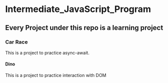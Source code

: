 # Intermediate_JavaScript_Program
## Every Project under this repo is a learning project
### Car Race
This is a project to practice async-await. 
#### Dino
This is a project to practice interaction with DOM
